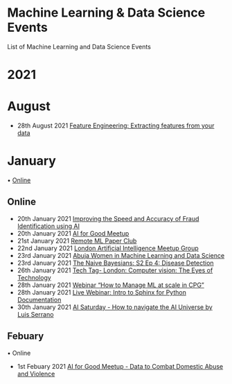 # Machine Learning & Data Science Events
List of Machine Learning and Data Science Events 

# 2021
# August

- 28th August 2021 [Feature Engineering: Extracting features from your data](https://www.meetup.com/Abuja-Women-in-Machine-Learning-and-Data-Science/events/279710607/)
# January

• [Online](https://github.com/chiazor/Machine-learning-Data-science-event#Online)

## Online 
- 20th January 2021 [Improving the Speed and Accuracy of Fraud Identification using AI](https://www.meetup.com/AI-in-Fintech-Finance-London/events/275605395/)
- 20th January 2021 [AI for Good Meetup](https://www.meetup.com/meetup-group-pzvZdizC/events/275766374/)
- 21st January 2021 [Remote ML Paper Club](https://www.meetup.com/ML-Paper-Club/events/krwlsrycccbcc/)
- 22nd January 2021 [London Artificial Intelligence Meetup Group](https://www.meetup.com/meetup-group-glnnijbu/events/275516146/)
- 23rd January 2021 [Abuja Women in Machine Learning and Data Science](https://www.meetup.com/Abuja-Women-in-Machine-Learning-and-Data-Science/events/275631062)
- 23rd January 2021 [The Naive Bayesians: S2 Ep 4: Disease Detection](https://www.meetup.com/The-Naive-Bayesians/events/275361736/)
- 26th January 2021 [Tech Tag- London: Computer vision: The Eyes of Technology](https://www.meetup.com/Tech-Tag-London/events/275643268/) 
- 28th January 2021 [Webinar “How to Manage ML at scale in CPG”](https://www.meetup.com/London-AI-x-ODSC/events/275687067/)
- 28th January 2021 [Live Webinar: Intro to Sphinx for Python Documentation](https://www.meetup.com/data-umbrella/events/275518677/)
- 30th January 2021 [AI Saturday - How to navigate the AI Universe by Luis Serrano](https://t.co/pWYhVCba3R?amp=1)

## Febuary
• Online

- 1st Febuary 2021 [AI for Good Meetup - Data to Combat Domestic Abuse and Violence](https://www.meetup.com/meetup-group-pzvZdizC/events/275862628/)
